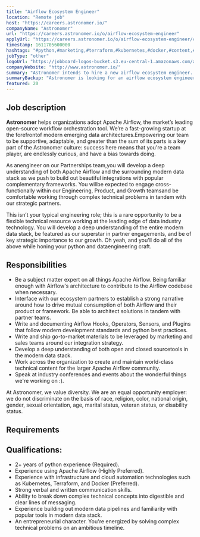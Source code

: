 ```yaml
---
title: "Airflow Ecosystem Engineer"
location: "Remote job"
host: "https://careers.astronomer.io/"
companyName: "Astronomer"
url: "https://careers.astronomer.io/o/airflow-ecosystem-engineer"
applyUrl: "https://careers.astronomer.io/o/airflow-ecosystem-engineer/c/new"
timestamp: 1611705600000
hashtags: "#python,#marketing,#terraform,#kubernetes,#docker,#content,#management,#operations,#sales"
jobType: "other"
logoUrl: "https://jobboard-logos-bucket.s3.eu-central-1.amazonaws.com/astronomer"
companyWebsite: "http://www.astronomer.io/"
summary: "Astronomer intends to hire a new airflow ecosystem engineer. If you have 2+ years of python experience, consider applying."
summaryBackup: "Astronomer is looking for an airflow ecosystem engineer that has experience in: #python, #marketing, #terraform."
featured: 20
---
```


## Job description

**Astronomer** helps organizations adopt Apache Airflow, the market’s leading open-source workflow orchestration tool. We’re a fast-growing startup at the forefrontof modern emerging data architectures.Empowering our team to be supportive, adaptable, and greater than the sum of its parts is a key part of the Astronomer culture: success here means that you're a team player, are endlessly curious, and have a bias towards doing.

As anengineer on our Partnerships team,you will develop a deep understanding of both Apache Airflow and the surrounding modern data stack as we push to build out beautiful integrations with popular complementary frameworks. You willbe expected to engage cross-functionally within our Engineering, Product, and Growth teamsand be comfortable working through complex technical problems in tandem with our strategic partners.

This isn’t your typical engineering role; this is a rare opportunity to be a flexible technical resource working at the leading edge of data industry technology. You will develop a deep understanding of the entire modern data stack, be featured as our superstar in partner engagements, and be of key strategic importance to our growth. Oh yeah, and you'll do all of the above while honing your python and dataengineering craft.

## Responsibilities

*   Be a subject matter expert on all things Apache Airflow. Being familiar enough with Airflow's architecture to contribute to the Airflow codebase when necessary.
*   Interface with our ecosystem partners to establish a strong narrative around how to drive mutual consumption of both Airflow and their product or framework. Be able to architect solutions in tandem with partner teams.
*   Write and documenting Airflow Hooks, Operators, Sensors, and Plugins that follow modern development standards and python best practices.
*   Write and ship go-to-market materials to be leveraged by marketing and sales teams around our integration strategy.
*   Develop a deep understanding of both open and closed sourcetools in the modern data stack.
*   Work across the organization to create and maintain world-class technical content for the larger Apache Airflow community.
*   Speak at industry conferences and events about the wonderful things we're working on :).

At Astronomer, we value diversity. We are an equal opportunity employer: we do not discriminate on the basis of race, religion, color, national origin, gender, sexual orientation, age, marital status, veteran status, or disability status.

## Requirements

## Qualifications:

*   2+ years of python experience (Required).
*   Experience using Apache Airflow (Highly Preferred).
*   Experience with infrastructure and cloud automation technologies such as Kubernetes, Terraform, and Docker (Preferred).
*   Strong verbal and written communication skills.
*   Ability to break down complex technical concepts into digestible and clear lines of messaging.
*   Experience building out modern data pipelines and familiarity with popular tools in modern data stack.
*   An entrepreneurial character. You're energized by solving complex technical problems on an ambitious timeline.
